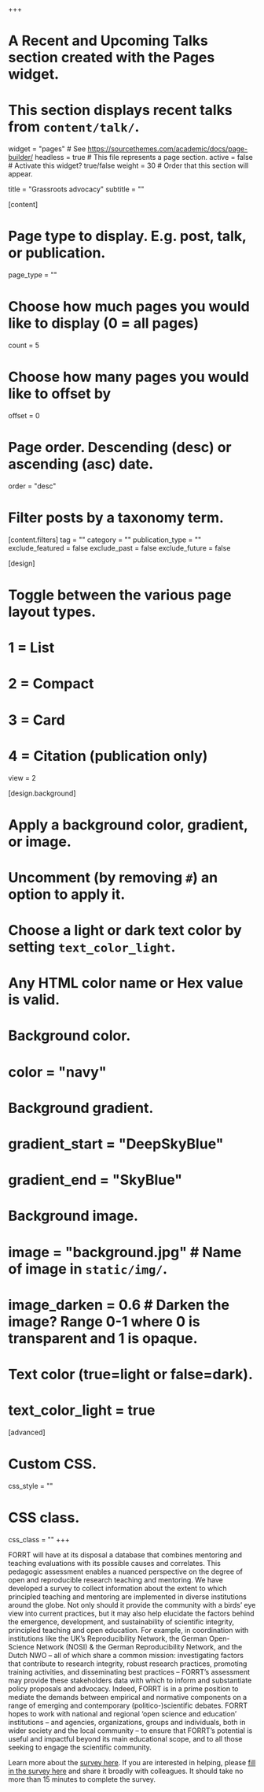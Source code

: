 +++
# A Recent and Upcoming Talks section created with the Pages widget.
# This section displays recent talks from `content/talk/`.

widget = "pages"  # See https://sourcethemes.com/academic/docs/page-builder/
headless = true  # This file represents a page section.
active = false  # Activate this widget? true/false
weight = 30  # Order that this section will appear.

title = "Grassroots advocacy"
subtitle = ""

[content]
  # Page type to display. E.g. post, talk, or publication.
  page_type = ""
  
  # Choose how much pages you would like to display (0 = all pages)
  count = 5
  
  # Choose how many pages you would like to offset by
  offset = 0

  # Page order. Descending (desc) or ascending (asc) date.
  order = "desc"

  # Filter posts by a taxonomy term.
  [content.filters]
    tag = ""
    category = ""
    publication_type = ""
    exclude_featured = false
    exclude_past = false
    exclude_future = false
    
[design]
  # Toggle between the various page layout types.
  #   1 = List
  #   2 = Compact
  #   3 = Card
  #   4 = Citation (publication only)
  view = 2

[design.background]
  # Apply a background color, gradient, or image.
  #   Uncomment (by removing `#`) an option to apply it.
  #   Choose a light or dark text color by setting `text_color_light`.
  #   Any HTML color name or Hex value is valid.

  # Background color.
  # color = "navy"
  
  # Background gradient.
  # gradient_start = "DeepSkyBlue"
  # gradient_end = "SkyBlue"
  
  # Background image.
  # image = "background.jpg"  # Name of image in `static/img/`.
  # image_darken = 0.6  # Darken the image? Range 0-1 where 0 is transparent and 1 is opaque.

  # Text color (true=light or false=dark).
  # text_color_light = true  
  
[advanced]
 # Custom CSS. 
 css_style = ""
 
 # CSS class.
 css_class = ""
+++

FORRT will have at its disposal a database that combines mentoring and teaching evaluations with its possible causes and correlates. This pedagogic assessment enables a nuanced perspective on the degree of open and reproducible research teaching and mentoring. We have developed a survey to collect information about the extent to which principled teaching and mentoring are implemented in diverse institutions around the globe. Not only should it provide the community with a birds’ eye view into current practices, but it may also help elucidate the factors behind the emergence, development, and sustainability of scientific integrity, principled teaching and open education. For example, in coordination with institutions like the UK’s Reproducibility Network, the German Open-Science Network (NOSI) & the German Reproducibility Network, and the Dutch NWO – all of which share a common mission: investigating factors that contribute to research integrity, robust research practices, promoting training activities, and disseminating best practices – FORRT’s assessment may provide these stakeholders data with which to inform and substantiate policy proposals and advocacy. Indeed, FORRT is in a prime position to mediate the demands between empirical and normative components on a range of emerging and contemporary (politico-)scientific debates. FORRT hopes to work with national and regional ‘open science and education’ institutions – and agencies, organizations, groups and individuals, both in wider society and the local community – to ensure that FORRT’s potential is useful and impactful beyond its main educational scope, and to all those seeking to engage the scientific community.

Learn more about the [survey here](/self-assessment). If you are interested in helping, please [fill in the survey here](https://maastrichtuniversity.eu.qualtrics.com/jfe/form/SV_9T7GA05HbqxiQTP) and share it broadly with colleagues. It should take no more than 15 minutes to complete the survey. 
